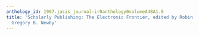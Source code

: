 ```yaml
---
anthology_id: 1997.jasis_journal-ir0anthology0volumeA48A1.9
title: 'Scholarly Publishing: The Electronic Frontier, edited by Robin P. Peek and
  Gregory B. Newby'
---
```

